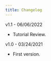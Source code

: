 ```yaml
---
title: Changelog
---
```


v1.1 - 06/06/2022

- Tutorial Review.

v1.0 - 03/24/2021

- First version.
